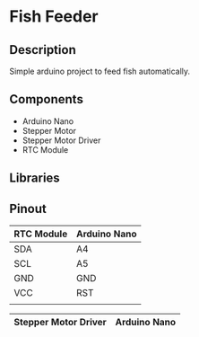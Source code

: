 # Fish Feeder
## Description
Simple arduino project to feed fish automatically.

## Components
- Arduino Nano
- Stepper Motor
- Stepper Motor Driver
- RTC Module

## Libraries

## Pinout

| RTC Module | Arduino Nano |
|------------|--------------|
| SDA        | A4           |
| SCL        | A5           |
| GND        | GND          |
| VCC        | RST          |
|            |              |

| Stepper Motor Driver | Arduino Nano |
|----------------------|--------------|
